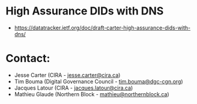 # High Assurance DIDs with DNS

- https://datatracker.ietf.org/doc/draft-carter-high-assurance-dids-with-dns/

# Contact:

- Jesse Carter (CIRA - jesse.carter@cira.ca)
- Tim Bouma (Digital Governance Council - tim.bouma@dgc-cgn.org)
- Jacques Latour (CIRA - jacques.latour@cira.ca)
- Mathieu Glaude (Northern Block - mathieu@northernblock.ca)
